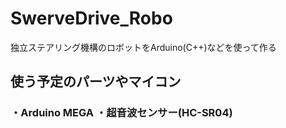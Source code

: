 # SwerveDrive_Robo
独立ステアリング機構のロボットをArduino(C++)などを使って作る

## 使う予定のパーツやマイコン
<h3>
  ・Arduino MEGA
  ・超音波センサー(HC-SR04)

</h3>

